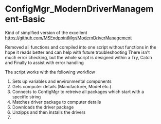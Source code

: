 # ConfigMgr_ModernDriverManagement-Basic

Kind of simplfied version of the excellent https://github.com/MSEndpointMgr/ModernDriverManagement
 
Removed all functions and compiled into one script without functions in the hope it reads better and can help with future troubleshooting
There isn't much error checking, but the whole script is designed within a Try, Catch and Finally to assist with error handling

The script works with the following workflow

1. Sets up variables and environmental components
2. Gets computer details (Manufacturer, Model etc.)
3. Connects to ConfigMgr to retreive all packages which start with a specific string
4. Matches driver package to computer details
5. Downloads the driver package
6. Unzipps and then installs the drivers
7. 
